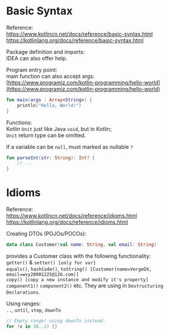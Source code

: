 # Basic Syntax
Reference:  
https://www.kotlincn.net/docs/reference/basic-syntax.html
https://kotlinlang.org/docs/reference/basic-syntax.html

Package definition and imports:  
IDEA can also offer help.

Program entry point:  
main function can also accept args:  
[https://www.programiz.com/kotlin-programming/hello-world](https://www.programiz.com/kotlin-programming/hello-world)
`````kotlin
fun main(args : Array<String>) {
    println("Hello, World!")
}
`````

Functions:  
Kotlin `Unit` just like Java `void`, but in Kotlin;  
`Unit` return type can be omitted.

If a variable can be `null`, must marked as nullable `?`
`````kotlin
fun parseInt(str: String): Int? {
    // ...
}
`````

# Idioms
Reference:  
https://www.kotlincn.net/docs/reference/idioms.html
https://kotlinlang.org/docs/reference/idioms.html

Creating DTOs (POJOs/POCOs):
`````kotlin
data class Customer(val name: String, val email: String)
`````

provides a Customer class with the following functionality:  
`getter()` & `setter() [only for var]`  
`equals()`, `hashCode()`, `toString() [Customer(name=VergeDX, email=wxy20001225@126.com)]`  
`copy() [copy a new instance and modify it's property]`  
`component1()` `component2()` etc. They are using in `Destructuring Declarations`.

Using ranges:  
`..`, `until`, `step`, `downTo`
`````kotlin
// Empty range! using downTo instead.
for (x in 10..1) {}
`````
